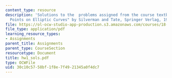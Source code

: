 ```yaml
---
content_type: resource
description: 'Solutions to the  problems assigned from the course textbook: "Rational
  Points on Elliptic Curves" by Silverman and Tate, Springer Verlag, 1992.'
file: https://ol-ocw-studio-app-production.s3.amazonaws.com/courses/18-704-seminar-in-algebra-and-number-theory-rational-points-on-elliptic-curves-fall-2004/30c10c5758bf1f8e7f4921345a0f4dc7_hw1_sols.pdf
file_type: application/pdf
learning_resource_types:
- Assignments
parent_title: Assignments
parent_type: CourseSection
resourcetype: Document
title: hw1_sols.pdf
type: OCWFile
uid: 30c10c57-58bf-1f8e-7f49-21345a0f4dc7
---
```

